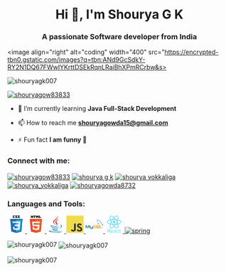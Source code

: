 <h1 align="center">Hi 👋, I'm Shourya G K</h1>
<h3 align="center">A passionate Software developer from India</h3>

<image align="right" alt="coding" width="400" src="https://encrypted-tbn0.gstatic.com/images?q=tbn:ANd9GcSdkY-RY2N1DQ67FWwIYKrttDSEkRqnLRaiBhXPmRCrbw&s>

<p align="left"> <img src="https://komarev.com/ghpvc/?username=shouryagk007&label=Profile%20views&color=0e75b6&style=flat" alt="shouryagk007" /> </p>

<p align="left"> <a href="https://twitter.com/shouryagow83833" target="blank"><img src="https://img.shields.io/twitter/follow/shouryagow83833?logo=twitter&style=for-the-badge" alt="shouryagow83833" /></a> </p>

- 🌱 I’m currently learning **Java Full-Stack Development**

- 📫 How to reach me **shouryagowda15@gmail.com**

- ⚡ Fun fact **I am funny 🤨**

<h3 align="left">Connect with me:</h3>
<p align="left">
<a href="https://twitter.com/shouryagow83833" target="blank"><img align="center" src="https://raw.githubusercontent.com/rahuldkjain/github-profile-readme-generator/master/src/images/icons/Social/twitter.svg" alt="shouryagow83833" height="30" width="40" /></a>
<a href="https://linkedin.com/in/shourya g k" target="blank"><img align="center" src="https://raw.githubusercontent.com/rahuldkjain/github-profile-readme-generator/master/src/images/icons/Social/linked-in-alt.svg" alt="shourya g k" height="30" width="40" /></a>
<a href="https://fb.com/shourya vokkaliga" target="blank"><img align="center" src="https://raw.githubusercontent.com/rahuldkjain/github-profile-readme-generator/master/src/images/icons/Social/facebook.svg" alt="shourya vokkaliga" height="30" width="40" /></a>
<a href="https://instagram.com/shourya_vokkaliga" target="blank"><img align="center" src="https://raw.githubusercontent.com/rahuldkjain/github-profile-readme-generator/master/src/images/icons/Social/instagram.svg" alt="shourya_vokkaliga" height="30" width="40" /></a>
<a href="https://www.youtube.com/c/shouryagowda8732" target="blank"><img align="center" src="https://raw.githubusercontent.com/rahuldkjain/github-profile-readme-generator/master/src/images/icons/Social/youtube.svg" alt="shouryagowda8732" height="30" width="40" /></a>
</p>

<h3 align="left">Languages and Tools:</h3>
<p align="left"> <a href="https://www.w3schools.com/css/" target="_blank" rel="noreferrer"> <img src="https://raw.githubusercontent.com/devicons/devicon/master/icons/css3/css3-original-wordmark.svg" alt="css3" width="40" height="40"/> </a> <a href="https://www.w3.org/html/" target="_blank" rel="noreferrer"> <img src="https://raw.githubusercontent.com/devicons/devicon/master/icons/html5/html5-original-wordmark.svg" alt="html5" width="40" height="40"/> </a> <a href="https://www.java.com" target="_blank" rel="noreferrer"> <img src="https://raw.githubusercontent.com/devicons/devicon/master/icons/java/java-original.svg" alt="java" width="40" height="40"/> </a> <a href="https://developer.mozilla.org/en-US/docs/Web/JavaScript" target="_blank" rel="noreferrer"> <img src="https://raw.githubusercontent.com/devicons/devicon/master/icons/javascript/javascript-original.svg" alt="javascript" width="40" height="40"/> </a> <a href="https://www.mysql.com/" target="_blank" rel="noreferrer"> <img src="https://raw.githubusercontent.com/devicons/devicon/master/icons/mysql/mysql-original-wordmark.svg" alt="mysql" width="40" height="40"/> </a> <a href="https://reactjs.org/" target="_blank" rel="noreferrer"> <img src="https://raw.githubusercontent.com/devicons/devicon/master/icons/react/react-original-wordmark.svg" alt="react" width="40" height="40"/> </a> <a href="https://spring.io/" target="_blank" rel="noreferrer"> <img src="https://www.vectorlogo.zone/logos/springio/springio-icon.svg" alt="spring" width="40" height="40"/> </a> </p>

<p><img align="left" src="https://github-readme-stats.vercel.app/api/top-langs?username=shouryagk007&show_icons=true&locale=en&layout=compact" alt="shouryagk007" /></p>

<p>&nbsp;<img align="center" src="https://github-readme-stats.vercel.app/api?username=shouryagk007&show_icons=true&locale=en" alt="shouryagk007" /></p>

<p><img align="center" src="https://github-readme-streak-stats.herokuapp.com/?user=shouryagk007&" alt="shouryagk007" /></p>
